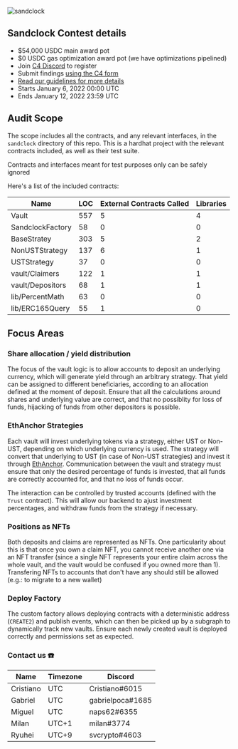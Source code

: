 ![sandclock](brand-assets/Sandclock-Logo-Wordmark.png)

[ethanchor]: https://docs.anchorprotocol.com/ethanchor/ethanchor

## Sandclock Contest details

- $54,000 USDC main award pot
- $0 USDC gas optimization award pot (we have optimizations pipelined)
- Join [C4 Discord](https://discord.gg/code4rena) to register
- Submit findings [using the C4 form](https://code4rena.com/contests/2022-01-sandclock-contest/submit)
- [Read our guidelines for more details](https://docs.code4rena.com/roles/wardens)
- Starts January 6, 2022 00:00 UTC
- Ends January 12, 2022 23:59 UTC

## Audit Scope

The scope includes all the contracts, and any relevant interfaces, in the `sandclock` directory of this repo.
This is a hardhat project with the relevant contracts included, as well as their
test suite.

Contracts and interfaces meant for test purposes only can be safely ignored

Here's a list of the included contracts:

| Name             | LOC | External Contracts Called | Libraries |
| -----            | ----| -------                   | ------    |
| Vault            | 557 | 5                         | 4         |
| SandclockFactory | 58  | 0                         | 0         |
| BaseStratey | 303 | 5                         | 2         |
| NonUSTStrategy | 137 | 6                         | 1         |
| USTStrategy | 37 | 0                         | 0         |
| vault/Claimers   | 122 | 1                         | 1         |
| vault/Depositors | 68  | 1                         | 1         |
| lib/PercentMath | 63  | 0                         | 0         |
| lib/ERC165Query | 55 | 1                         | 0         |

## Focus Areas

### Share allocation / yield distribution

The focus of the vault logic is to allow accounts to deposit an underlying
currency, which will generate yield through an arbitrary strategy. That yield
can be assigned to different beneficiaries, according to an allocation defined
at the moment of deposit.
Ensure that all the calculations around shares and underlying value are correct,
and that no possiblity for loss of funds, hijacking of funds from other
depositors is possible.

### EthAnchor Strategies

Each vault will invest underlying tokens via a strategy, either UST or Non-UST,
depending on which underlying currency is used. The strategy will convert that
underlying to UST (in case of Non-UST strategies) and invest it through
[EthAnchor][ethanchor].
Communication between the vault and strategy must ensure that only the desired
percentage of funds is invested, that all funds are correctly accounted for, and
that no loss of funds occur.

The interaction can be controlled by trusted accounts (defined with the `Trust`
contract). This will allow our backend to ajust investment percentages, and
withdraw funds from the strategy if necessary.

### Positions as NFTs

Both deposits and claims are represented as NFTs. One particularity about this
is that once you own a claim NFT, you cannot receive another one via an NFT
transfer (since a single NFT represents your entire claim across the whole
vault, and the vault would be confused if you owned more than 1).
Transfering NFTs to accounts that don't have any should still be allowed (e.g.: to migrate to a new wallet)

### Deploy Factory

The custom factory allows deploying contracts with a deterministic address
(`CREATE2`) and publish events, which can then be picked up by a subgraph to
dynamically track new vaults.
Ensure each newly created vault is deployed correctly and permissions set as
expected.

### Contact us ☎️

| Name | Timezone | Discord |
| ---- | -------- | ------- |
| Cristiano | UTC | Cristiano#6015 |
| Gabriel | UTC | gabrielpoca#1685 |
| Miguel | UTC | naps62#6355 |
| Milan | UTC+1 | milan#3774 |
| Ryuhei | UTC+9 | svcrypto#4603 |
